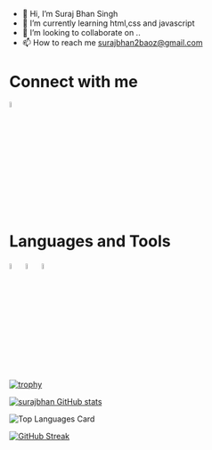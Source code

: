 - 👋 Hi, I’m  Suraj Bhan Singh
- 🌱 I’m currently learning html,css and javascript
- 💞️ I’m looking to collaborate on ..
- 📫 How to reach me surajbhan2baoz@gmail.com

<h1>Connect with me </h1>

<a href="https://www.linkedin.com/in/surajbhan-singh/" rel="nofollow"><img src="https://cdn-icons-png.flaticon.com/512/2504/2504923.png" data-canonical-src="https://img.icons8.com/android/24/000000/linkedin.png" width="5%" height="5%"></a>

<h1> Languages and Tools </h1>

<img src="https://cdn-icons-png.flaticon.com/512/5968/5968267.png" width="5%" height="5%" > <img src="https://cdn-icons-png.flaticon.com/512/5968/5968242.png" width="5%" height="5%" > <img src="https://cdn-icons-png.flaticon.com/512/5968/5968292.png" width="5%" height="5%" >


<!---
surajbhan-3/surajbhan-3 is a ✨ special ✨ repository because its `README.md` (this file) appears on your GitHub profile.
You can click the Preview link to take a look at your changes.
--->
[![trophy](https://github-profile-trophy.vercel.app/?username=surajbhan-3)](https://github.com/ryo-ma/github-profile-trophy)

[![surajbhan GitHub stats](https://github-readme-stats.vercel.app/api?username=surajbhan-3&count_private=true)](https://github.com/surajbhan-3/github-readme-stats)
<br>

![Top Languages Card](https://github-readme-stats.vercel.app/api/top-langs/?username=surajbhan-3&layout=compact)

[![GitHub Streak](https://streak-stats.demolab.com/?user=surajbhan-3)](https://git.io/streak-stats)
<br>

